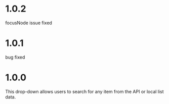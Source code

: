 # 1.0.2
focusNode issue fixed

# 1.0.1
bug fixed

# 1.0.0
This drop-down allows users to search for any item from the API or local list data.